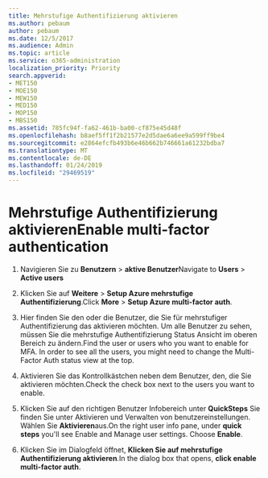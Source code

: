 ```yaml
---
title: Mehrstufige Authentifizierung aktivieren
ms.author: pebaum
author: pebaum
ms.date: 12/5/2017
ms.audience: Admin
ms.topic: article
ms.service: o365-administration
localization_priority: Priority
search.appverid:
- MET150
- MOE150
- MEW150
- MED150
- MOP150
- MBS150
ms.assetid: 785fc94f-fa62-461b-ba00-cf875e45d48f
ms.openlocfilehash: b8aef5ff1f2b21577e2d5dae6a6ee9a599ff9be4
ms.sourcegitcommit: e2864efcfb493b6e46b662b746661a61232bdba7
ms.translationtype: MT
ms.contentlocale: de-DE
ms.lasthandoff: 01/24/2019
ms.locfileid: "29469519"
---
```

# <a name="enable-multi-factor-authentication"></a><span data-ttu-id="9fb31-102">Mehrstufige Authentifizierung aktivieren</span><span class="sxs-lookup"><span data-stu-id="9fb31-102">Enable multi-factor authentication</span></span>

1. <span data-ttu-id="9fb31-103">Navigieren Sie zu **Benutzern** \> **aktive Benutzer**</span><span class="sxs-lookup"><span data-stu-id="9fb31-103">Navigate to **Users** \> **Active users**</span></span>
    
2. <span data-ttu-id="9fb31-104">Klicken Sie auf **Weitere** \> **Setup Azure mehrstufige Authentifizierung**.</span><span class="sxs-lookup"><span data-stu-id="9fb31-104">Click **More** \> **Setup Azure multi-factor auth**.</span></span> 
    
3. <span data-ttu-id="9fb31-p101">Hier finden Sie den oder die Benutzer, die Sie für mehrstufiger Authentifizierung das aktivieren möchten. Um alle Benutzer zu sehen, müssen Sie die mehrstufige Authentifizierung Status Ansicht im oberen Bereich zu ändern.</span><span class="sxs-lookup"><span data-stu-id="9fb31-p101">Find the user or users who you want to enable for MFA. In order to see all the users, you might need to change the Multi-Factor Auth status view at the top.</span></span>
    
4. <span data-ttu-id="9fb31-107">Aktivieren Sie das Kontrollkästchen neben dem Benutzer, den, die Sie aktivieren möchten.</span><span class="sxs-lookup"><span data-stu-id="9fb31-107">Check the check box next to the users you want to enable.</span></span>
    
5.  <span data-ttu-id="9fb31-p102">Klicken Sie auf den richtigen Benutzer Infobereich unter **QuickSteps** Sie finden Sie unter Aktivieren und Verwalten von benutzereinstellungen. Wählen Sie **Aktivieren**aus.</span><span class="sxs-lookup"><span data-stu-id="9fb31-p102">On the right user info pane, under **quick steps** you'll see Enable and Manage user settings. Choose **Enable**.</span></span> 
    
6. <span data-ttu-id="9fb31-110">Klicken Sie im Dialogfeld öffnet, **Klicken Sie auf mehrstufige Authentifizierung aktivieren**.</span><span class="sxs-lookup"><span data-stu-id="9fb31-110">In the dialog box that opens, **click enable multi-factor auth**.</span></span> 
    

